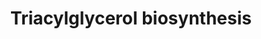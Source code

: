 ---
annotations:
- id: PW:0000736
  parent: classic metabolic pathway
  type: Pathway Ontology
  value: triacylglycerol biosynthetic pathway
authors:
- Thomas
- Pjaiswal
- MaintBot
- Ddigles
- Egonw
- AlexanderPico
- Eweitz
description: 'Triacylglycerol (TAG) is the major lipid reserve in plants and animals.
  The assembly of TAG occurs in the endoplasmic reticulum (ER). Four consecutive reactions
  are catalyzed by ER membrane bound enzymes. The two intermediates, phosphatidate
  and 1,2-diacylglycerol, are also substrates for the synthesis of membrane lipids
  glycosylglycerides and phosphoglycerides. Thus, the last step in the pathway, catalyzed
  by diacylglycerol acyltransferase, is the only dedicated step in triacylglycerol
  synthesis.  The traditional Kennedy pathway does not include the reaction (EC 2.3.1.158,
  phospholipid:diacylglycerol acyltransferase, PDAT) where phospholipid is utilized
  as the acyl donor in TAG formation. The role of the PDAT route in TAG biosynthesis
  was clearly shown in yeast[ Dahlqvist00 ]. PDAT activity in plants was demonstrated
  in a few oil seed plants including caster bean[ Dahlqvist00 ]. The caster bean seeds
  have a high content of ricinoleat in the seed oil. Ricinoleat and other unusual
  fatty acids are modified from acyl groups linked to phospholipids, and transferred
  to TAG afterwards. PDAT was proposed playing an important role in the last step.
  However, the contribution of PDAT to TAG biosynthesis in other plants is not clear.
  Overexpressing or knockout of the Arabidopsis PDAT had no effect on TAG biosynthesis[
  Stahl04 , Mhaske05 ].  The constitution of different species of saturated and unsaturated
  fatty acids at the sn-1, sn-2, and sn-3 positions of the glycerol backbone varies
  among different plants, and is determined by substrate specificities of the three
  acyltransferases involved in this pathway. The composition of distinct fatty acids
  in TAG determines the quality and property of lipids of different plants, and also
  contributes to cold temperature sensitivity of different plants.   The pathway and
  description were copied from Gramene and AraCyc: http://pathway.gramene.org/ARA/NEW-IMAGE?object=TRIGLSYN-PWY'
last-edited: 2021-05-19
organisms:
- Arabidopsis thaliana
redirect_from:
- /index.php/Pathway:WP627
- /instance/WP627
revision: null
schema-jsonld:
- '@context': https://schema.org/
  '@id': https://wikipathways.github.io/pathways/WP627.html
  '@type': Dataset
  creator:
    '@type': Organization
    name: WikiPathways
  description: 'Triacylglycerol (TAG) is the major lipid reserve in plants and animals.
    The assembly of TAG occurs in the endoplasmic reticulum (ER). Four consecutive
    reactions are catalyzed by ER membrane bound enzymes. The two intermediates, phosphatidate
    and 1,2-diacylglycerol, are also substrates for the synthesis of membrane lipids
    glycosylglycerides and phosphoglycerides. Thus, the last step in the pathway,
    catalyzed by diacylglycerol acyltransferase, is the only dedicated step in triacylglycerol
    synthesis.  The traditional Kennedy pathway does not include the reaction (EC
    2.3.1.158, phospholipid:diacylglycerol acyltransferase, PDAT) where phospholipid
    is utilized as the acyl donor in TAG formation. The role of the PDAT route in
    TAG biosynthesis was clearly shown in yeast[ Dahlqvist00 ]. PDAT activity in plants
    was demonstrated in a few oil seed plants including caster bean[ Dahlqvist00 ].
    The caster bean seeds have a high content of ricinoleat in the seed oil. Ricinoleat
    and other unusual fatty acids are modified from acyl groups linked to phospholipids,
    and transferred to TAG afterwards. PDAT was proposed playing an important role
    in the last step. However, the contribution of PDAT to TAG biosynthesis in other
    plants is not clear. Overexpressing or knockout of the Arabidopsis PDAT had no
    effect on TAG biosynthesis[ Stahl04 , Mhaske05 ].  The constitution of different
    species of saturated and unsaturated fatty acids at the sn-1, sn-2, and sn-3 positions
    of the glycerol backbone varies among different plants, and is determined by substrate
    specificities of the three acyltransferases involved in this pathway. The composition
    of distinct fatty acids in TAG determines the quality and property of lipids of
    different plants, and also contributes to cold temperature sensitivity of different
    plants.   The pathway and description were copied from Gramene and AraCyc: http://pathway.gramene.org/ARA/NEW-IMAGE?object=TRIGLSYN-PWY'
  keywords:
  - 1-acylglycerol-3-phosphate O-acyltransferase
  - Coenzyme A
  - L-Phosphatidic acid
  - LPP1
  - LPP2
  - LPP3
  - PAP2
  - PDAT
  - Phosphate
  - TAG1
  - Water
  - a 1,2-diacylglycerol
  - a 2-lysophosphatidate
  - a fatty acyl CoA
  - a phosphatidylcholine
  - a triacylglycerol
  - acyltransferase
  - diacylglycerol acyltransferase
  - glycerol-3-phosphate acyltransferase
  - sn-glyceryl-3-phosphate
  license: CC0
  name: Triacylglycerol biosynthesis
seo: CreativeWork
title: Triacylglycerol biosynthesis
wpid: WP627
---